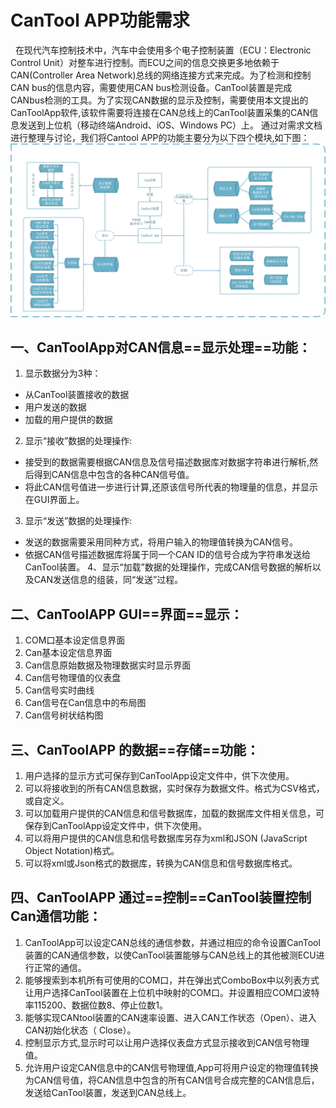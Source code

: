 # CanTool APP功能需求
  
  &nbsp;&nbsp;在现代汽车控制技术中，汽车中会使用多个电子控制装置（ECU：Electronic Control Unit）对整车进行控制。而ECU之间的信息交换更多地依赖于CAN(Controller Area Network)总线的网络连接方式来完成。为了检测和控制CAN bus的信息内容，需要使用CAN bus检测设备。CanTool装置是完成CANbus检测的工具。为了实现CAN数据的显示及控制，需要使用本文提出的CanToolApp软件,该软件需要将连接在CAN总线上的CanTool装置采集的CAN信息发送到上位机（移动终端Android、iOS、Windows PC）上。
通过对需求文档进行整理与讨论，我们将Cantool APP的功能主要分为以下四个模块,如下图：
![image](https://github.com/incomparableTJU/24Team/raw/master/CanToolApp%E5%8A%9F%E8%83%BD.jpg)
## 一、CanToolApp对CAN信息==显示处理==功能： 
1. 显示数据分为3种：
* 从CanTool装置接收的数据
* 用户发送的数据
* 加载的用户提供的数据
2. 显示“接收”数据的处理操作:
* 接受到的数据需要根据CAN信息及信号描述数据库对数据字符串进行解析,然后得到CAN信息中包含的各种CAN信号值。
* 将此CAN信号值进一步进行计算,还原该信号所代表的物理量的信息，并显示在GUI界面上。
3. 显示“发送”数据的处理操作:
* 发送的数据需要采用同种方式，将用户输入的物理值转换为CAN信号。
* 依据CAN信号描述数据库将属于同一个CAN ID的信号合成为字符串发送给CanTool装置。
4、显示“加载”数据的处理操作，完成CAN信号数据的解析以及CAN发送信息的组装，同“发送”过程。
## 二、CanToolAPP GUI==界面==显示：
1. COM口基本设定信息界面
2. Can基本设定信息界面
3. Can信息原始数据及物理数据实时显示界面
4. Can信号物理值的仪表盘
5. Can信号实时曲线
6. Can信号在Can信息中的布局图
7. Can信号树状结构图
## 三、CanToolAPP 的数据==存储==功能：
1. 用户选择的显示方式可保存到CanToolApp设定文件中，供下次使用。
2. 可以将接收到的所有CAN信息数据，实时保存为数据文件。格式为CSV格式，或自定义。
3. 可以加载用户提供的CAN信息和信号数据库，加载的数据库文件相关信息，可保存到CanToolApp设定文件中，供下次使用。
4. 可以将用户提供的CAN信息和信号数据库另存为xml和JSON (JavaScript Object Notation)格式。
5. 可以将xml或Json格式的数据库，转换为CAN信息和信号数据库格式。
## 四、CanToolAPP 通过==控制==CanTool装置控制Can通信功能：
1. CanToolApp可以设定CAN总线的通信参数，并通过相应的命令设置CanTool装置的CAN通信参数，以使CanTool装置能够与CAN总线上的其他被测ECU进行正常的通信。
2. 能够搜索到本机所有可使用的COM口，并在弹出式ComboBox中以列表方式让用户选择CanTool装置在上位机中映射的COM口。并设置相应COM口波特率115200、数据位数8、停止位数1。
3. 能够实现CANtool装置的CAN速率设置、进入CAN工作状态（Open）、进入CAN初始化状态（ Close）。
4. 控制显示方式,显示时可以让用户选择仪表盘方式显示接收到CAN信号物理值。
5. 允许用户设定CAN信息中的CAN信号物理值,App可将用户设定的物理值转换为CAN信号值，将CAN信息中包含的所有CAN信号合成完整的CAN信息后，发送给CanTool装置，发送到CAN总线上。